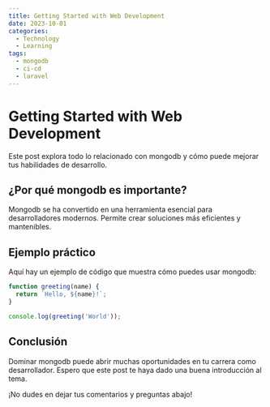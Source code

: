 ```yaml
---
title: Getting Started with Web Development
date: 2023-10-01
categories: 
  - Technology
  - Learning
tags:
  - mongodb
  - ci-cd
  - laravel
---
```


# Getting Started with Web Development

Este post explora todo lo relacionado con mongodb y cómo puede mejorar tus habilidades de desarrollo.

## ¿Por qué mongodb es importante?

Mongodb se ha convertido en una herramienta esencial para desarrolladores modernos. Permite crear soluciones más eficientes y mantenibles.

## Ejemplo práctico

Aquí hay un ejemplo de código que muestra cómo puedes usar mongodb:

```javascript
function greeting(name) {
  return `Hello, ${name}!`;
}

console.log(greeting('World'));
```

## Conclusión

Dominar mongodb puede abrir muchas oportunidades en tu carrera como desarrollador. Espero que este post te haya dado una buena introducción al tema.

¡No dudes en dejar tus comentarios y preguntas abajo!
